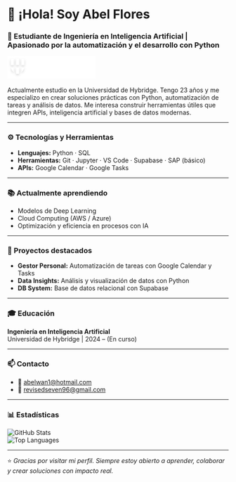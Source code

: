 # 👋 ¡Hola! Soy Abel Flores  
### 🧠 Estudiante de Ingeniería en Inteligencia Artificial | Apasionado por la automatización y el desarrollo con Python

<img src="./logo-hybridge-ligth.png" alt="Logo de Hybridge" width="200">

Actualmente estudio en la Universidad de Hybridge. Tengo 23 años y me especializo en crear soluciones prácticas con Python, automatización de tareas y análisis de datos. Me interesa construir herramientas útiles que integren APIs, inteligencia artificial y bases de datos modernas.

---

### ⚙️ Tecnologías y Herramientas  
- **Lenguajes:** Python · SQL  
- **Herramientas:** Git · Jupyter · VS Code · Supabase · SAP (básico)  
- **APIs:** Google Calendar · Google Tasks  

---

### 📚 Actualmente aprendiendo  
- Modelos de Deep Learning  
- Cloud Computing (AWS / Azure)  
- Optimización y eficiencia en procesos con IA

---

### 📁 Proyectos destacados  
- **Gestor Personal:** Automatización de tareas con Google Calendar y Tasks  
- **Data Insights:** Análisis y visualización de datos con Python  
- **DB System:** Base de datos relacional con Supabase

---

### 🎓 Educación  
**Ingeniería en Inteligencia Artificial**  
Universidad de Hybridge | 2024 – (En curso)

---

### 📫 Contacto  
- 📧 abelwan1@hotmail.com  
- 📧 revisedseven96@gmail.com  

---

### 📊 Estadísticas

![GitHub Stats](https://github-readme-stats.vercel.app/api?username=TheRevised&show_icons=true&theme=radical)  
![Top Languages](https://github-readme-stats.vercel.app/api/top-langs/?username=TheRevised&layout=compact&theme=radical)

---

⭐️ *Gracias por visitar mi perfil. Siempre estoy abierto a aprender, colaborar y crear soluciones con impacto real.*  
